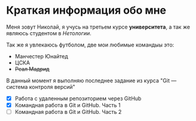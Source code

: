 # Краткая информация обо мне
Меня зовут Николай, я учусь на третьем курсе **университета**, а так же являюсь студентом в _Нетологии_.

Так же я увлекаюсь футболом, две мои любимые командыы это:

* Манчестер Юнайтед
* ЦСКА
* ~~Реал Мадрид~~
  
В данный момент я выполняю последнее задание из курса "Git — система контроля версий"

- [x] Работа с удаленным репозиторием через GitHub
- [x] Командная работа в Git и GitHub. Часть 1
- [ ] Командная работа в Git и GitHub. Часть 2
